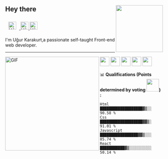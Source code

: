 
## Hey there <img align="right" src="https://media.giphy.com/media/XfUq4YqOcyHfrTEM5l/giphy.gif" width="150px"> 
<a href="https://www.linkedin.com/in/u%C4%9Fur-karakurt-8b77b6154/" target="_blank">
  <img style="padding: 10px;" alt="Uğur Karakurt | LinkedIn" width="25px" src="https://www.flaticon.com/svg/vstatic/svg/174/174857.svg?token=exp=1615462541~hmac=8c76a1dec278b39f720a1c5ad261c882"/>
</a>
<a href="https://www.instagram.com/ugurkarakurt7/" target="_blank">
  <img alt="Uğur Karakurt | Instagram" width="25px" src="https://www.flaticon.com/svg/vstatic/svg/174/174855.svg?token=exp=1615463225~hmac=096ad99503aca29c94dcad9a08b5937e"/>
</a>
<a href="https://assets.stickpng.com/images/580b57fcd9996e24bc43c53e.png" target="_blank">
  <img alt="Uğur Karakurt | Twitter" width="25px" src="https://www.flaticon.com/svg/vstatic/svg/174/174876.svg?token=exp=1615463224~hmac=1a2af9da322c91d1704e06d9739a6c2e"/>
</a>

<p>I'm Uğur Karakurt,a passionate self-taught Front-end web developer.</p> 
<hr />

<img align="left" alt="GIF" src="https://media.giphy.com/media/2vnGKHTRcuOTAkT2qA/giphy.gif" height="300" />
<code><img height="30" src="https://media.giphy.com/media/kH6CqYiquZawmU1HI6/giphy.gif"></code>
<code><img height="30" src="https://media.giphy.com/media/fsEaZldNC8A1PJ3mwp/giphy.gif"></code>
<code><img height="30" src="https://media.giphy.com/media/XAxylRMCdpbEWUAvr8/giphy.gif"></code>
<code><img height="30" src="https://media.giphy.com/media/ln7z2eWriiQAllfVcn/giphy.gif"></code>
<code><img height="30" src="https://media.giphy.com/media/eNAsjO55tPbgaor7ma/giphy.gif"></code>


📊 **Qualifications (Points determined by voting <img height="40px" src="https://media.giphy.com/media/PmY2KNjzrPl9wuDw28/giphy.gif">) :**
<!--START_SECTION:waka-->

```
Html        ███████████████████▓▒░░  90.58 %
Css         ███████████████████▓▓▒░  91.01 %
Javascript  █████████████████▓▓▒░░░  85.74 %
React       ███████████▓▒░░░░░░░░░░  50.14 %
```
  


